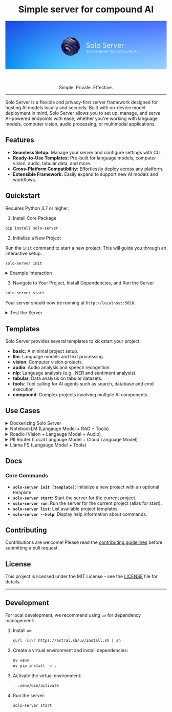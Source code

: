 <div align='center'>

# Simple server for compound AI    

<img alt="Lightning" src="assets/SoloServerBanner.png" width="800px" style="max-width: 100%;">

&nbsp;

Simple. Private. Effective.    
</div>

----

Solo Server is a flexible and privacy-first server framework designed for hosting AI models locally and securely. Built with on-device model deployment in mind, Solo Server allows you to set up, manage, and serve AI-powered endpoints with ease, whether you're working with language models, computer vision, audio processing, or multimodal applications.

## Features

- **Seamless Setup:** Manage your server and configure settings with CLI.
- **Ready-to-Use Templates:** Pre-built for language models, computer vision, audio, tabular data, and more.
- **Cross-Platform Compatibility:** Effortlessly deploy across any platform.
- **Extensible Framework:** Easily expand to support new AI models and workflows.

## Quickstart

Requires Python 3.7 or higher.

1. Install Core Package

```bash
pip install solo-server
```

2. Initialize a New Project

Run the `init` command to start a new project. This will guide you through an interactive setup.

```bash
solo-server init
```


<details>
  <summary>Example Interaction</summary>

```bash
Welcome to Solo Server Project Initialization!
----------------------------------------------
Enter your project name [my_project]: solo_project
Choose a project template [basic]: llm
Project 'solo_project' initialized successfully!
```
</details>




3. Navigate to Your Project, Install Dependencies, and Run the Server


```bash
solo-server start
```


Your server should now be running at `http://localhost:5010`.

<details>
  <summary>Test the Server</summary>

Send a POST request to the server or use client.py to test:

   ```bash
   curl -X POST -H "Content-Type: application/json" \
        -d '{"prompt": "Hello, world!"}' \
        http://localhost:5010
   ```
</details>


## Templates

Solo Server provides several templates to kickstart your project:

- **basic**: A minimal project setup.
- **llm**: Language models and text processing.
- **vision**: Computer vision projects.
- **audio**: Audio analysis and speech recognition.
- **nlp**: Language analysis (e.g., NER and sentiment analysis).
- **tabular**: Data analysis on tabular datasets.
- **tools**: Tool calling for AI agents such as search, database and cmd execution.
- **compound**: Complex projects involving multiple AI components.

## Use Cases

<details>
  <summary> Dockerizing Solo Server</summary>

1. **Create a Dockerfile**

   ```dockerfile
   # Dockerfile

   FROM python:3.9-slim

   WORKDIR /app

   COPY requirements.txt .

   RUN pip install --no-cache-dir -r requirements.txt

   COPY . .

   EXPOSE 8000

   CMD ["solo-server", "start"]
   ```

2. **Build the Docker Image**

   ```bash
   docker build -t my-ai-server .
   ```

3. **Run the Docker Container**

   ```bash
   docker run -p 5010:5010 my-ai-server
   ```
</details>


<details>
  <summary> NotebookLM (Langauge Model + RAG + Tools)</summary>
  Coming Soon
</details>

<details>
  <summary> Roadio (Vision + Langauge Model + Audio)</summary>
  Coming Soon
</details>

<details>
  <summary> PII Router (Local Langauge Model + Cloud Language Model)</summary>
  Coming Soon
</details>

<details>
  <summary> Llama FS (Langauge Model + Tools)</summary>
   Coming Soon
</details>



## Docs

### Core Commands

- **`solo-server init [template]`**: Initialize a new project with an optional template.
- **`solo-server start`**: Start the server for the current project.
- **`solo-server run`**: Run the server for the current project (alias for start).
- **`solo-server list`**: List available project templates.
- **`solo-server --help`**: Display help information about commands.


## Contributing

Contributions are welcome! Please read the [contributing guidelines](CONTRIBUTING.md) before submitting a pull request.

## License

This project is licensed under the MIT License - see the [LICENSE](LICENSE) file for details.

---

## Development

For local development, we recommend using `uv` for dependency management:

1. Install `uv`:
   ```bash
   curl -LsSf https://astral.sh/uv/install.sh | sh
   ```

2. Create a virtual environment and install dependencies:
   ```bash
   uv venv
   uv pip install -e .
   ```

3. Activate the virtual environment:
   ```bash
   . .venv/bin/activate
   ```

4. Run the server:
   ```bash
   solo-server start
   ```
